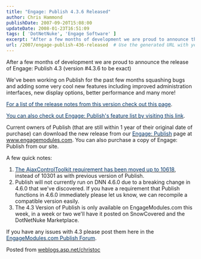 ```yaml
---
title: "Engage: Publish 4.3.6 Released"
author: Chris Hammond
publishDate: 2007-09-20T15:08:00
updateDate: 2008-01-23T16:51:09
tags: [ 'DotNetNuke', 'Engage Software' ]
excerpt: "After a few months of development we are proud to announce the release of Engage: Publish 4.3 (version #4.3.6 to be exact)  We've been working on Publish for the past few months squashing bugs and adding some very cool new features including improved administration interfaces, new display options, better performance and many more! For a list of the release notes from this version check out this page. You can also check out Engage: Publish's feature list by visiting this link. Current owners of Publish (that are still within 1 year of their original date of purchase) can download the new release from our Engage: Publish page at www.engagemodules.com. You can also purchase a copy of Engage: Publish from our site. A few quick notes:  The AjaxControlToolkit requirement has been moved up to 10618, instead of 10301 as with previous version of Publish.  Publish will not currently run on DNN 4.6.0 due to a breaking change in 4.6.0 that we've discovered. If you have a requirement that Publish functions in 4.6.0 immediately please let us know, we can recompile a compatible version easily.  The 4.3 Version of Publish is only available on EngageModules.com this week, in a week or two we'll have it posted on SnowCovered and the DotNetNuke Marketplace. If you have any issues with 4.3 please post them here in the EngageModules.com Publish Forum. Posted from..."
url: /2007/engage-publish-436-released  # Use the generated URL with year
---
```

<SPAN class=Forum_Normal id=spBody _fckxhtmljob="2">After a few months of development we are proud to announce the release of Engage: Publish 4.3 (version #4.3.6 to be exact) </SPAN><SPAN class=Forum_Normal id=spBody _fckxhtmljob="2"> <P _fckxhtmljob="2">We've been working on Publish for the past few months squashing bugs and adding some very cool new features including improved administration interfaces, new display options, better performance and many more!</P> <P _fckxhtmljob="2"><A href="https://www.engagemodules.com/Modules/EngagePublish/PublishWiki/tabid/66/topic/Publish+V4--46-3--46-6/Default.aspx" _fcksavedurl="https://www.engagemodules.com/Modules/EngagePublish/PublishWiki/tabid/66/topic/Publish+V4--46-3--46-6/Default.aspx" _fckxhtmljob="2"><FONT color=#003366 _fckxhtmljob="2">For a list of the release notes from this version check out this page</FONT></A>.</P> <P _fckxhtmljob="2"><A href="https://www.engagemodules.com/Modules/EngagePublish/PublishWiki/tabid/66/topic/Features/Default.aspx" _fcksavedurl="https://www.engagemodules.com/Modules/EngagePublish/PublishWiki/tabid/66/topic/Features/Default.aspx" _fckxhtmljob="2"><FONT color=#003366 _fckxhtmljob="2">You can also check out Engage: Publish's feature list by visiting this link</FONT></A>.</P> <P _fckxhtmljob="2">Current owners of Publish (that are still within 1 year of their original date of purchase) can download the new release from our <A href="https://www.engagemodules.com/Modules/EngagePublish/tabid/61/Default.aspx" _fcksavedurl="https://www.engagemodules.com/Modules/EngagePublish/tabid/61/Default.aspx" _fckxhtmljob="2"><FONT color=#003366 _fckxhtmljob="2">Engage: Publish</FONT></A> page at <A href="https://www.engagemodules.com/" _fcksavedurl="https://www.engagemodules.com/" _fckxhtmljob="2"><FONT color=#003366 _fckxhtmljob="2">www.engagemodules.com</FONT></A>. You can also purchase a copy of Engage: Publish from our site.</P> <P _fckxhtmljob="2">A few quick notes:</P> <OL _fckxhtmljob="2"> <LI _fckxhtmljob="2"><A href="https://www.codeplex.com/AtlasControlToolkit/Release/ProjectReleases.aspx?ReleaseId=4923" _fcksavedurl="https://www.codeplex.com/AtlasControlToolkit/Release/ProjectReleases.aspx?ReleaseId=4923" _fckxhtmljob="2"><FONT color=#003366 _fckxhtmljob="2">The AjaxControlToolkit requirement has been moved up to 10618</FONT></A>, instead of 10301 as with previous version of Publish.  <LI _fckxhtmljob="2">Publish will not currently run on DNN 4.6.0 due to a breaking change in 4.6.0 that we've discovered. If you have a requirement that Publish functions in 4.6.0 immediately please let us know, we can recompile a compatible version easily.  <LI _fckxhtmljob="2">The 4.3 Version of Publish is only available on EngageModules.com this week, in a week or two we'll have it posted on SnowCovered and the DotNetNuke Marketplace.</LI></OL> <P _fckxhtmljob="2">If you have any issues with 4.3 please post them here in the <A href="https://www.engagemodules.com/Support/Forums/tabid/57/forumid/2/scope/threads/Default.aspx" _fcksavedurl="https://www.engagemodules.com/Support/Forums/tabid/57/forumid/2/scope/threads/Default.aspx" _fckxhtmljob="2"><FONT color=#003366 _fckxhtmljob="2">EngageModules.com Publish Forum</FONT></A>.</P></SPAN> Posted from <A href="https://weblogs.asp.net/christoc/">weblogs.asp.net/christoc</a>
